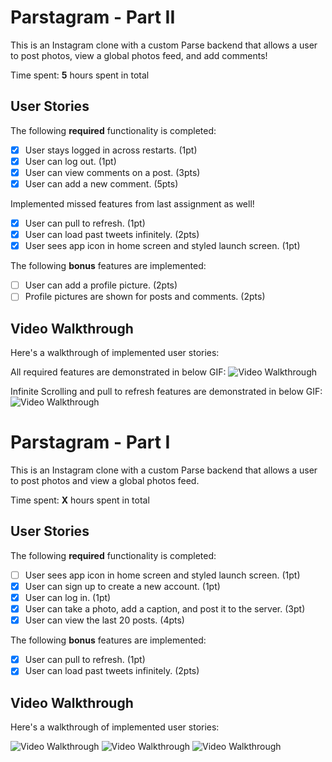 # Parstagram - Part II

This is an Instagram clone with a custom Parse backend that allows a user to post photos, view a global photos feed, and add comments!

Time spent: **5** hours spent in total

## User Stories

The following **required** functionality is completed:

- [x] User stays logged in across restarts. (1pt)
- [x] User can log out. (1pt)
- [x] User can view comments on a post. (3pts)
- [x] User can add a new comment. (5pts)

Implemented missed features from last assignment as well!
- [x] User can pull to refresh. (1pt)
- [x] User can load past tweets infinitely. (2pts)
- [x] User sees app icon in home screen and styled launch screen. (1pt)

The following **bonus** features are implemented:

- [ ] User can add a profile picture. (2pts)
- [ ] Profile pictures are shown for posts and comments. (2pts)

## Video Walkthrough

Here's a walkthrough of implemented user stories:

All required features are demonstrated in below GIF:
<img src='http://g.recordit.co/Jl655lCJxb.gif' title='Video Walkthrough' width='' alt='Video Walkthrough' />
                   
                   
 Infinite Scrolling and pull to refresh features are demonstrated in below GIF:                  
 <img src='http://g.recordit.co/hxStHiklAP.gif' title='Video Walkthrough' width='' alt='Video Walkthrough' />
 
                                                                    


# Parstagram - Part I

This is an Instagram clone with a custom Parse backend that allows a user to post photos and view a global photos feed.

Time spent: **X** hours spent in total

## User Stories

The following **required** functionality is completed:

- [ ] User sees app icon in home screen and styled launch screen. (1pt)
- [x] User can sign up to create a new account. (1pt)
- [x] User can log in. (1pt)
- [x] User can take a photo, add a caption, and post it to the server. (3pt)
- [x] User can view the last 20 posts. (4pts)

The following **bonus** features are implemented:

- [x] User can pull to refresh. (1pt)
- [x] User can load past tweets infinitely. (2pts)

## Video Walkthrough

Here's a walkthrough of implemented user stories:

<img src='http://g.recordit.co/bpjMxQ4Wcq.gif' title='Video Walkthrough' width='' alt='Video Walkthrough' />

<img src='http://g.recordit.co/Si9AzlyAaK.gif' title='Video Walkthrough' width='' alt='Video Walkthrough' />

<img src='http://g.recordit.co/PkV2Dhynu9.gif' title='Video Walkthrough' width='' alt='Video Walkthrough' />
